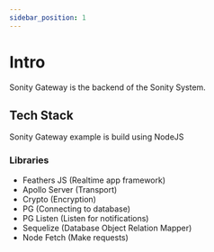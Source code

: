 ```yaml
---
sidebar_position: 1
---
```


# Intro

Sonity Gateway is the backend of the Sonity System. 


## Tech Stack

Sonity Gateway example is build using NodeJS

### Libraries
- Feathers JS (Realtime app framework)
- Apollo Server (Transport)
- Crypto (Encryption)
- PG (Connecting to database)
- PG Listen (Listen for notifications)
- Sequelize (Database Object Relation Mapper)
- Node Fetch (Make requests)

